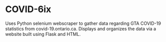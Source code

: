 # COVID-6ix
Uses Python selenium webscraper to gather data regarding GTA COVID-19 statistics from covid-19.ontario.ca.
Displays and organizes the data via a website built using Flask and HTML.
